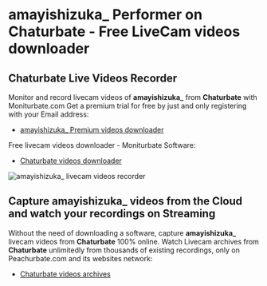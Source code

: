 # amayishizuka_ Performer on Chaturbate - Free LiveCam videos downloader

## Chaturbate Live Videos Recorder

Monitor and record livecam videos of **amayishizuka_** from **Chaturbate** with Moniturbate.com
Get a premium trial for free by just and only registering with your Email address:
* [amayishizuka_ Premium videos downloader](https://moniturbate.com/request-demo-licence-key.html)

Free livecam videos downloader - Moniturbate Software:
* [Chaturbate videos downloader](https://moniturbate.com/moniturbate-download-software.html)

![amayishizuka_ livecam videos recorder](https://peachurnet.com/templates/moniturbate-software.png)


## Capture amayishizuka_ videos from the Cloud and watch your recordings on Streaming

Without the need of downloading a software, capture **amayishizuka_** livecam videos from **Chaturbate** 100% online.
Watch Livecam archives from **Chaturbate** unlimitedly from thousands of existing recordings, only on Peachurbate.com and its websites network:
* [Chaturbate videos archives](https://peachurnet.com/)